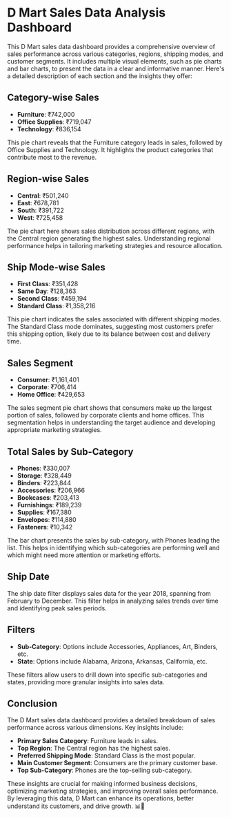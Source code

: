 # D Mart Sales Data Analysis Dashboard

This D Mart sales data dashboard provides a comprehensive overview of sales performance across various categories,
regions, shipping modes, and customer segments. It includes multiple visual elements, such as pie charts and bar charts,
to present the data in a clear and informative manner. Here's a detailed description of each section and the insights they 
offer:

## Category-wise Sales
- **Furniture**: ₹742,000
- **Office Supplies**: ₹719,047
- **Technology**: ₹836,154

This pie chart reveals that the Furniture category leads in sales, followed by Office Supplies and Technology.
It highlights the product categories that contribute most to the revenue.

## Region-wise Sales
- **Central**: ₹501,240
- **East**: ₹678,781
- **South**: ₹391,722
- **West**: ₹725,458

The pie chart here shows sales distribution across different regions, with the Central region generating the highest sales. 
Understanding regional performance helps in tailoring marketing strategies and resource allocation.

## Ship Mode-wise Sales
- **First Class**: ₹351,428
- **Same Day**: ₹128,363
- **Second Class**: ₹459,194
- **Standard Class**: ₹1,358,216

This pie chart indicates the sales associated with different shipping modes. The Standard Class mode dominates, suggesting most 
customers prefer this shipping option, likely due to its balance between cost and delivery time.

## Sales Segment
- **Consumer**: ₹1,161,401
- **Corporate**: ₹706,414
- **Home Office**: ₹429,653

The sales segment pie chart shows that consumers make up the largest portion of sales, followed by corporate clients and home offices.
This segmentation helps in understanding the target audience and developing appropriate marketing strategies.

## Total Sales by Sub-Category
- **Phones**: ₹330,007
- **Storage**: ₹328,449
- **Binders**: ₹223,844
- **Accessories**: ₹206,966
- **Bookcases**: ₹203,413
- **Furnishings**: ₹189,239
- **Supplies**: ₹167,380
- **Envelopes**: ₹114,880
- **Fasteners**: ₹10,342

The bar chart presents the sales by sub-category, with Phones leading the list. This helps in identifying which sub-categories are
performing well and which might need more attention or marketing efforts.

## Ship Date
The ship date filter displays sales data for the year 2018, spanning from February to December. This filter helps in analyzing sales 
trends over time and identifying peak sales periods.

## Filters
- **Sub-Category**: Options include Accessories, Appliances, Art, Binders, etc.
- **State**: Options include Alabama, Arizona, Arkansas, California, etc.

These filters allow users to drill down into specific sub-categories and states, providing more granular insights into sales data.

## Conclusion
The D Mart sales data dashboard provides a detailed breakdown of sales performance across various dimensions. Key insights include:
- **Primary Sales Category**: Furniture leads in sales.
- **Top Region**: The Central region has the highest sales.
- **Preferred Shipping Mode**: Standard Class is the most popular.
- **Main Customer Segment**: Consumers are the primary customer base.
- **Top Sub-Category**: Phones are the top-selling sub-category.

These insights are crucial for making informed business decisions, optimizing marketing strategies, and improving overall sales performance. 
By leveraging this data, D Mart can enhance its operations, better understand its customers, and drive growth. 📊🚀


